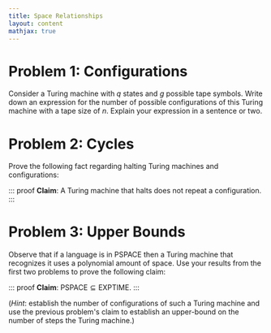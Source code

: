 ```yaml
---
title: Space Relationships
layout: content
mathjax: true
---
```


# Problem 1: Configurations

Consider a Turing machine with $q$ states and $g$ possible tape symbols.
Write down an expression for the number of possible configurations of this Turing machine with a tape size of $n$.
Explain your expression in a sentence or two.

# Problem 2: Cycles

Prove the following fact regarding halting Turing machines and configurations:

::: proof
**Claim**: A Turing machine that halts does not repeat a configuration.
:::

# Problem 3: Upper Bounds

Observe that if a language is in $\text{PSPACE}$ then a Turing machine that recognizes it uses a polynomial amount of space.
Use your results from the first two problems to prove the following claim:

::: proof
**Claim**: $\text{PSPACE} \subseteq \text{EXPTIME}$.
:::

(_Hint_: establish the number of configurations of such a Turing machine and use the previous problem's claim to establish an upper-bound on the number of steps the Turing machine.)
